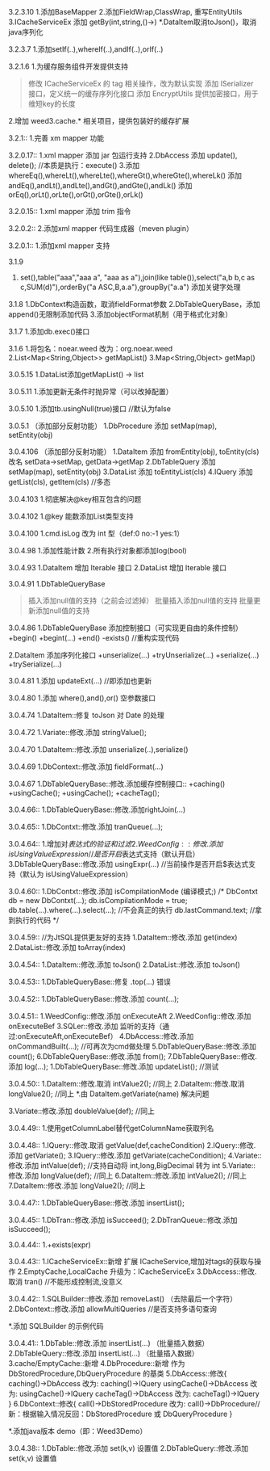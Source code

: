 3.2.3.10
1.添加BaseMapper
2.添加FieldWrap,ClassWrap, 重写EntityUtils
3.ICacheServiceEx 添加 getBy(int,string,()->)
*.DataItem取消toJson()，取消java序列化

3.2.3.7
1.添加setIf(..),whereIf(..),andIf(..),orIf(..)

3.2.1.6
1.为缓存服务组件开发提供支持
  >修改 ICacheServiceEx 的 tag 相关操作，改为默认实现
  >添加 ISerializer<T> 接口，定义统一的缓存序列化接口
  >添加 EncryptUtils 提供加密接口，用于维短key的长度

2.增加 weed3.cache.* 相关项目，提供包装好的缓存扩展

3.2.1::
1.完善 xm mapper 功能

3.2.0.17::
1.xml mapper 添加 jar 包运行支持
2.DbAccess 添加 update(), delete(); //本质是执行：execute()
3.添加whereEq(),whereLt(),whereLte(),whereGt(),whereGte(),whereLk()
  添加andEq(),andLt(),andLte(),andGt(),andGte(),andLk()
  添加orEq(),orLt(),orLte(),orGt(),orGte(),orLk()

3.2.0.15::
1.xml mapper 添加 trim 指令

3.2.0.2::
2.添加xml mapper 代码生成器（meven plugin）

3.2.0.1::
1.添加xml mapper 支持

3.1.9
1. set(),table("aaa","aaa a", "aaa as a"),join(like table()),select("a,b b,c as c,SUM(d)"),orderBy("a ASC,B,a.a"),groupBy("a.a") 添加关键字处理

3.1.8
1.DbContext构造函数，取消fieldFormat参数
2.DbTableQueryBase，添加append()无限制添加代码
3.添加objectFormat机制（用于格式化对象）

3.1.7
1.添加db.exec()接口

3.1.6
1.将包名：noear.weed 改为：org.noear.weed
2.List<Map<String,Object>> getMapList()
3.Map<String,Object> getMap()

3.0.5.15
1.DataList添加getMapList() -> list<map>

3.0.5.11
1.添加更新无条件时抛异常（可以改掉配置）

3.0.5.10
1.添加tb.usingNull(true)接口 //默认为false

3.0.5.1 （添加部分反射功能）
1.DbProcedure
  添加 setMap(map), setEntity(obj)

3.0.4.106 （添加部分反射功能）
1.DataItem
  添加 fromEntity(obj), toEntity(cls)
  改名 setData->setMap, getData->getMap
2.DbTableQuery
  添加 setMap(map), setEntity(obj)
3.DataList
  添加 toEntityList(cls)
4.IQuery
  添加 getList(cls), getItem(cls) //多态

3.0.4.103
1.彻底解决@key相互包含的问题

3.0.4.102
1.@key 能数添加List类型支持

3.0.4.100
1.cmd.isLog 改为 int 型（def:0 no:-1 yes:1）

3.0.4.98
1.添加性能计数
2.所有执行对象都添加log(bool)

3.0.4.93
1.DataItem 增加 Iterable 接口
2.DataList 增加 Iterable 接口

3.0.4.91
1.DbTableQueryBase
>插入添加null值的支持（之前会过滤掉）
>批量插入添加null值的支持
>批量更新添加null值的支持

3.0.4.86
1.DbTableQueryBase 添加控制接口（可实现更自由的条件控制）
+begin()
+begint(...)
+end()
-exists() //重构实现代码

2.DataItem 添加序列化接口
+unserialize(...)
+tryUnserialize(...)
+serialize(...)
+trySerialize(...)

3.0.4.81
1.添加 updateExt(...) //即添加也更新

3.0.4.80
1.添加 where(),and(),or() 空参数接口

3.0.4.74
1.DataItem::修复 toJson 对 Date 的处理

3.0.4.72
1.Variate::修改.添加 stringValue();

3.0.4.70
1.DataItem::修改.添加 unserialize(..),serialize()

3.0.4.69
1.DbContext::修改.添加 fieldFormat(...)

3.0.4.67
1.DbTableQueryBase::修改.添加缓存控制接口::
+caching()
+usingCache();
+usingCache();
+cacheTag();

3.0.4.66::
1.DbTableQueryBase::修改.添加rightJoin(...)

3.0.4.65::
1.DbContxt::修改.添加 tranQueue(...);

3.0.4.64::
1.增加对$表达式的验证和过滤
2.WeedConfig::修改.添加 isUsingValueExpression //是否开启$表达式支持（默认开启）
3.DbTableQueryBase::修改.添加 usingExpr(...) //当前操作是否开启$表达式支持（默认为 isUsingValueExpression）



3.0.4.60::
1.DbContxt::修改.添加  isCompilationMode (编译模式;)
/*
DbContxt db = new DbContxt(...);
db.isCompilationMode = true;
db.table(...).where(...).select(...); //不会真正的执行
db.lastCommand.text; //拿到执行的代码
*/

3.0.4.59:: //为JtSQL提供更友好的支持
1.DataItem::修改.添加 get(index)
2.DataList::修改.添加 toArray(index)

3.0.4.54::
1.DataItem::修改.添加 toJson()
2.DataList::修改.添加 toJson()

3.0.4.53::
1.DbTableQueryBase::修复 .top(...) 错误

3.0.4.52::
1.DbTableQueryBase::修改.添加 count(...);

3.0.4.51::
1.WeedConfig::修改.添加 onExecuteAft
2.WeedConfig::修改.添加 onExecuteBef
3.SQLer::修改.添加 监听的支持（通过:onExecuteAft,onExecuteBef）
4.DbAccess::修改.添加 onCommandBuilt(...); //可再次为cmd做处理
5.DbTableQueryBase::修改.添加 count();
6.DbTableQueryBase::修改.添加 from();
7.DbTableQueryBase::修改.添加 log(...);
1.DbTableQueryBase::修改.添加 updateList(); //测试

3.0.4.50::
1.DataItem::修改.取消 intValue2(); //同上
2.DataItem::修改.取消 longValue2(); //同上
*.由 DataItem.getVariate(name) 解决问题

3.Variate::修改.添加 doubleValue(def); //同上


3.0.4.49::
1.使用getColumnLabel替代getColumnName获取列名

3.0.4.48::
1.IQuery::修改.取消 getValue(def,cacheCondition)
2.IQuery::修改.添加 getVariate();
3.IQuery::修改.添加 getVariate(cacheCondition);
4.Variate::修改.添加 intValue(def); //支持自动将 int,long,BigDecimal 转为 int
5.Variate::修改.添加 longValue(def); //同上
6.DataItem::修改.添加 intValue2(); //同上
7.DataItem::修改.添加 longValue2(); //同上

3.0.4.47::
1.DbTableQueryBase::修改.添加 insertList();

3.0.4.45::
1.DbTran::修改.添加 isSucceed();
2.DbTranQueue::修改.添加 isSucceed();

3.0.4.44::
1.+exists(expr)

3.0.4.43::
1.ICacheServiceEx::新增 扩展 ICacheService,增加对tags的获取与操作
2.EmptyCache,LocalCache 升级为：ICacheServiceEx
3.DbAccess::修改.取消 tran() //不能形成控制流,没意义

3.0.4.42::
1.SQLBuilder::修改.添加 removeLast() （去除最后一个字符）
2.DbContext::修改.添加 allowMultiQueries //是否支持多语句查询

*.添加 SQLBuilder 的示例代码

3.0.4.41::
1.DbTable::修改.添加 insertList(...) （批量插入数据）
2.DbTableQuery::修改.添加 insertList(...) （批量插入数据）
3.cache/EmptyCache::新增
4.DbProcedure::新增 作为 DbStoredProcedure,DbQueryProcedure 的基类
5.DbAccess::修改{
    caching()->DbAccess 改为: caching()->IQuery
    usingCache()->DbAccess 改为: usingCache()->IQuery
    cacheTag()->DbAccess 改为: cacheTag()->IQuery
}
6.DbContext::修改{
    call()->DbStoredProcedure 改为: call()->DbProcedure//新：根据输入情况反回：DbStoredProcedure 或 DbQueryProcedure
}

*.添加java版本 demo（即：Weed3Demo）

3.0.4.38::
1.DbTable::修改.添加 set(k,v) 设置值
2.DbTableQuery::修改.添加 set(k,v) 设置值

